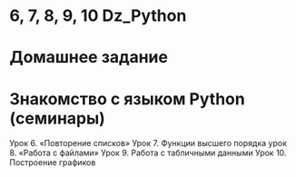 # 6, 7, 8, 9, 10 Dz_Python
# Домашнее задание 
# Знакомство с языком Python (семинары)
Урок 6. «Повторение списков»
Урок 7. Функции высшего порядка
урок 8. «Работа с файлами»
Урок 9. Работа с табличными данными
Урок 10. Построение графиков
